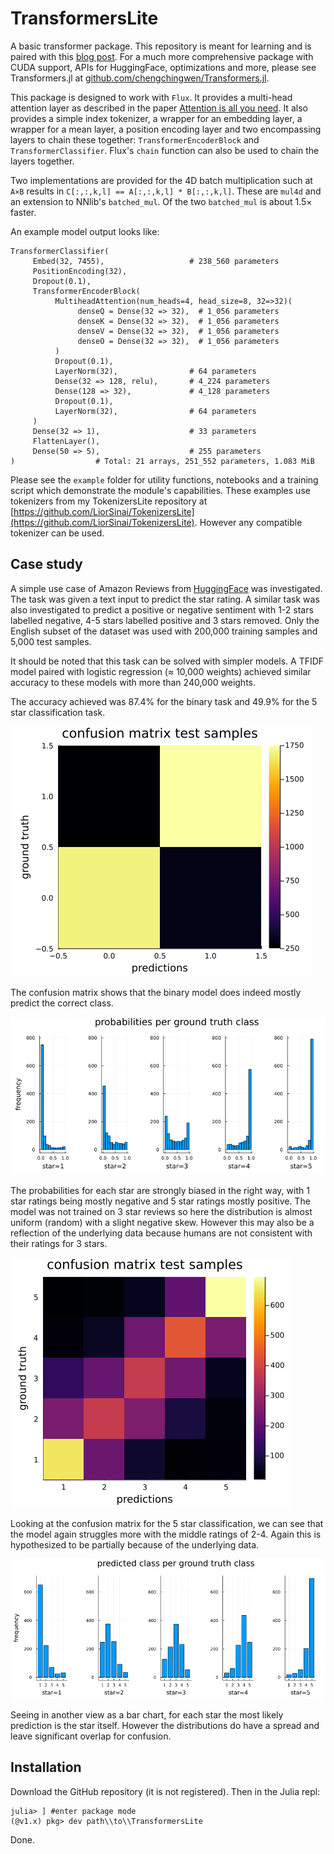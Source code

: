 # TransformersLite

A basic transformer package. This repository is meant for learning
and is paired with this [blog post](https://liorsinai.github.io/coding/2022/05/18/transformers.html). For a much more comprehensive package with CUDA support, APIs for HuggingFace, optimizations and more, please see Transformers.jl at [github.com/chengchingwen/Transformers.jl](https://github.com/chengchingwen/Transformers.jl).

This package is designed to work with `Flux`. It provides a multi-head attention layer as described in the paper [Attention is all you need](https://arxiv.org/abs/1706.03762).
It also provides a simple index tokenizer, a wrapper for an embedding layer, a wrapper for a mean layer, a position encoding layer
and two encompassing layers to chain these together: `TransformerEncoderBlock` and `TransformerClassifier`. 
Flux's `chain` function can also be used to chain the layers together.

Two implementations are provided for the 4D batch multiplication such at `A×B` results in `C[:,:,k,l] == A[:,:,k,l] * B[:,:,k,l]`.
These are `mul4d` and an extension to NNlib's `batched_mul`. Of the two `batched_mul` is about 1.5× faster.

An example model output looks like:
```
TransformerClassifier(
     Embed(32, 7455),                   # 238_560 parameters
     PositionEncoding(32),
     Dropout(0.1),
     TransformerEncoderBlock(
          MultiheadAttention(num_heads=4, head_size=8, 32=>32)(
               denseQ = Dense(32 => 32),  # 1_056 parameters
               denseK = Dense(32 => 32),  # 1_056 parameters
               denseV = Dense(32 => 32),  # 1_056 parameters
               denseO = Dense(32 => 32),  # 1_056 parameters
          )
          Dropout(0.1),
          LayerNorm(32),                # 64 parameters
          Dense(32 => 128, relu),       # 4_224 parameters
          Dense(128 => 32),             # 4_128 parameters
          Dropout(0.1),
          LayerNorm(32),                # 64 parameters
     )
     Dense(32 => 1),                    # 33 parameters
     FlattenLayer(),
     Dense(50 => 5),                    # 255 parameters
)                  # Total: 21 arrays, 251_552 parameters, 1.083 MiB
```
Please see the `example` folder for utility functions, notebooks and a training script which demonstrate the module's capabilities.
These examples use tokenizers from my TokenizersLite repository at [https://github.com/LiorSinai/TokenizersLite](https://github.com/LiorSinai/TokenizersLite).
However any compatible tokenizer can be used.

## Case study

A simple use case of Amazon Reviews from [HuggingFace](https://huggingface.co/datasets/amazon_reviews_multi) was investigated.
The task was given a text input to predict the star rating. 
A similar task was also investigated to predict a positive or negative sentiment with 1-2 stars labelled negative, 4-5 stars labelled positive and 3 stars removed. Only the English subset of the dataset was used with 200,000 training samples and 5,000 test samples.

It should be noted that this task can be solved with simpler models. A TFIDF model paired with logistic regression (≈ 10,000 weights)
achieved similar accuracy to these models with more than 240,000 weights.

The accuracy achieved was 87.4% for the binary task and 49.9% for the 5 star classification task.

<img src="images/confusion_matrix_regression.png"
     alt="confusion matrix"
    />

The confusion matrix shows that the binary model does indeed mostly predict the correct class.


<img src="images/probabilities_ground_truth.png"
     alt="bar chart probabilities vs ground truth"
    />

The probabilities for each star are strongly biased in the right way, with 1 star ratings being mostly negative and 5 star ratings mostly positive. The model was not trained on 3 star reviews so here the distribution is almost uniform (random) with a slight negative skew. However this may also be a reflection of the underlying data because humans are not consistent with their ratings for 3 stars. 

<img src="images/confusion_matrix_classification5.png"
     alt="confusion matrix"
    />

Looking at the confusion matrix for the 5 star classification, we can see that the model again struggles more with the middle ratings of 2-4.
Again this is hypothesized  to be partially because of the underlying data.

<img src="images/predictions_classification5.png"
     alt="bar chart predication vs ground truth"
    />

Seeing in another view as a bar chart, for each star the most likely prediction is the star itself.
However the distributions do have a spread and leave significant overlap for confusion.

## Installation

Download the GitHub repository (it is not registered). Then in the Julia repl:
```
julia> ] #enter package mode
(@v1.x) pkg> dev path\\to\\TransformersLite
```

Done. 